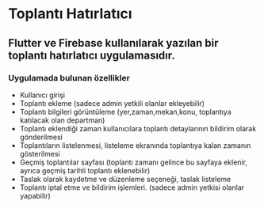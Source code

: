 # Toplantı Hatırlatıcı
## Flutter ve Firebase kullanılarak yazılan bir toplantı hatırlatıcı uygulamasıdır.
### Uygulamada bulunan özellikler
- Kullanıcı girişi
- Toplantı ekleme (sadece admin yetkili olanlar ekleyebilir)
- Toplantı bilgileri görüntüleme (yer,zaman,mekan,konu, toplantıya katılacak olan departman)
- Toplantı eklendiği zaman kullanıcılara toplantı detaylarının bildirim olarak gönderilmesi
- Toplantıların listelenmesi, listeleme ekranında toplantıya kalan zamanın gösterilmesi
- Geçmiş toplantılar sayfası (toplantı zamanı gelince bu sayfaya eklenir, ayrıca geçmiş tarihli toplantı eklenebilir)
- Taslak olarak kaydetme ve düzenleme seçeneği, taslak listeleme
- Toplantı iptal etme ve bildirim işlemleri. (sadece admin yetkisi olanlar yapabilir)
